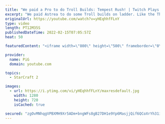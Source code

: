 ```yaml
---
title: "We paid a Pro to do Troll Builds: Tempest Rush! | Twitch Plays Astrea #3 - StarCraft 2"
excerpt: "We paid Astrea to do some Troll builds on ladder. Like the Thundershaft that he is, he used his Rank 1 account and wowed us all with his skills - this time doing a tempest rush  Follow Astrea's Twitch: https://www.twitch.tv/zastrea -- 🐷 Second Channel for Learning Resources: https://www.youtube.com/c/PiGRandom"
originalUrl: https://youtube.com/watch?v=yHEqhhfFLnY
type: video
length: PT12M35S
publishedDateTime: 2022-02-15T07:05:57Z
heat: 50

featuredContent: "<iframe width=\"800\" height=\"500\" frameborder=\"0\" src=\"https://www.youtube.com/embed/yHEqhhfFLnY\" allow=\"accelerometer; autoplay; encrypted-media; gyroscope; picture-in-picture\" allowfullscreen></iframe>"

provider:
  name: PiG
  domain: youtube.com

topics:
  - StarCraft 2

images:
  - url: https://i.ytimg.com/vi/yHEqhhfFLnY/maxresdefault.jpg
    width: 1280
    height: 720
    isCached: true

secured: "zgOvMNhqgVPBXMH9Xr5ADm+bngWFs8gB27DH1e9Yp6MasjjQif6QCoXrYh31ipgTm1pn4M7XPH5f9WLMu/pPoL7AuStrNkeaMhfDwi6TFB4MuWQTKEB21ed3PJC2E2eNWNc1tuN0Ha3sRT0bGdrJYXFC2UigkZPxTg5Zyyb+076LV7EYpbivpjPjcIxQHE0HdYGfmRdrq0bkROGyMdCtIhfBMZiCYq6GJXSsSDXpwIN4CU5e4oP5PvEuW+wlMNlEdIaQfalk1tL14CuFaXXVc8KCso/O4e18YTXTKq/Xjc19sofvG+8wPwk1XF5WkZJouuF1YQvmW/6ifx9mdSPr66knYAZFjUY7G20X2U0zmGSXKlEGxIEUfSWPPYPhGXHbKv1zIGvyPn273dO9R8rfV7fl6EGfAuOHZJkXGts7gmY=;4TDrRWczYBm0uXIn64kBug=="
---
```


